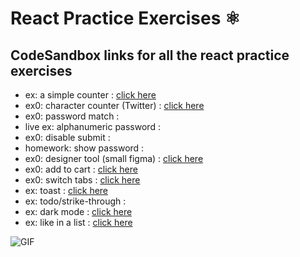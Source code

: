 # React Practice Exercises ⚛️

## CodeSandbox links for all the react practice exercises


- ex: a simple counter : [click here](https://codesandbox.io/s/simple-counter-yc3f3)
- ex0: character counter (Twitter) : [click here](https://codesandbox.io/s/twitter-character-counter-dc4zg)
- ex0: password match :
- live ex: alphanumeric password :
- ex0: disable submit :
- homework: show password :
- ex0: designer tool (small figma) : [click here](https://codesandbox.io/s/figma-vcbwc)
- ex0: add to cart : [click here](https://codesandbox.io/s/shopping-cart-606gh)
- ex0: switch tabs : [click here](https://codesandbox.io/s/switch-tabs-mbold)
- ex: toast : [click here](https://codesandbox.io/s/show-toast-8xe04)
- ex: todo/strike-through :
- ex: dark mode : [click here](https://codesandbox.io/s/darklight-mode-km838)
- ex: like in a list : [click here](https://codesandbox.io/s/like-in-a-list-bjswc)

![GIF](https://hackernoon.com/images/1*KBGdMaU_emZX4XR1AvkD4A.gif)